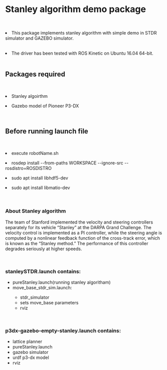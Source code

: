 <h1>Stanley algorithm demo package</h1>
<br>
<p><li>This package implements stanley algorithm with simple demo in STDR simulator and GAZEBO simulator.</li>
<br>
<p><li>The driver has been tested with ROS Kinetic on Ubuntu 16.04 64-bit.</li>
<br>
<h2>Packages required</h2>
<br>
<p a href="https://github.com/br5555/stanley"><li>Stanley algoirthm</li></p>
<p a href="https://github.com/allenh1/p2os"><li>Gazebo model of Pioneer P3-DX</li></p>
<br>
<h2>Before running launch file</h2>
<br>
<p><li>execute robotName.sh</li>
<p><li>rosdep install --from-paths WORKSPACE --ignore-src --rosdistro=ROSDISTRO</li>
<p><li>sudo apt install libhdf5-dev</li>
<p><li>sudo apt install libmatio-dev
</li>
<br>
<br>
<h3>About Stanley algorithm</h3>
<p>The team of Stanford  implemented the velocity and steering controllers
separately for its vehicle “Stanley” at the DARPA Grand Challenge. The velocity
control is implemented as a PI controller, while the steering angle is computed by a
nonlinear feedback function of the cross-track error, which is known as the “Stanley
method.” The performance of this controller degrades seriously at higher speeds.</p>
<br>
<h3>stanleySTDR.launch contains:</h3>

  <ul>
  <li>pureStanley.launch(running stanley algoritham)</li>
  <li >move_base_stdr_sim.launch: </li>
    <ul>
        <li>stdr_simulator </li>
         <li>sets move_base parameters </li>
          <li>rviz </li>
    </ul>
  </ul>
<br>
<h3>p3dx-gazebo-empty-stanley.launch contains:</h3>

  <ul>
  <li>lattice planner</li>
  <li>pureStanley.launch</li>
  <li>gazebo simulator</li>
  <li>urdf p3-dx model</li>
  <li>rviz</li>
  </ul>

 


